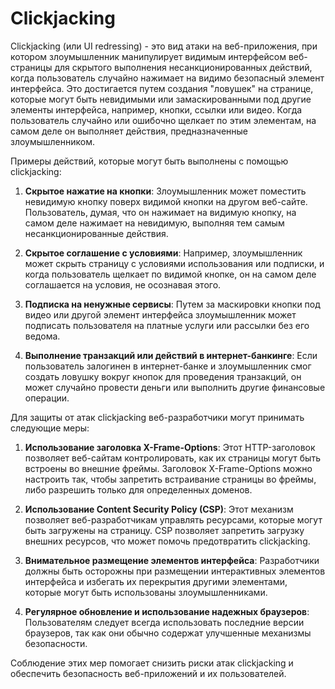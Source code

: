 # Clickjacking


Clickjacking (или UI redressing) - это вид атаки на веб-приложения, при котором злоумышленник манипулирует видимым интерфейсом веб-страницы для скрытого выполнения несанкционированных действий, когда пользователь случайно нажимает на видимо безопасный элемент интерфейса. Это достигается путем создания "ловушек" на странице, которые могут быть невидимыми или замаскированными под другие элементы интерфейса, например, кнопки, ссылки или видео. Когда пользователь случайно или ошибочно щелкает по этим элементам, на самом деле он выполняет действия, предназначенные злоумышленником.

Примеры действий, которые могут быть выполнены с помощью clickjacking:

1. **Скрытое нажатие на кнопки**: Злоумышленник может поместить невидимую кнопку поверх видимой кнопки на другом веб-сайте. Пользователь, думая, что он нажимает на видимую кнопку, на самом деле нажимает на невидимую, выполняя тем самым несанкционированные действия.

2. **Скрытое соглашение с условиями**: Например, злоумышленник может скрыть страницу с условиями использования или подписки, и когда пользователь щелкает по видимой кнопке, он на самом деле соглашается на условия, не осознавая этого.

3. **Подписка на ненужные сервисы**: Путем за маскировки кнопки под видео или другой элемент интерфейса злоумышленник может подписать пользователя на платные услуги или рассылки без его ведома.

4. **Выполнение транзакций или действий в интернет-банкинге**: Если пользователь залогинен в интернет-банке и злоумышленник смог создать ловушку вокруг кнопок для проведения транзакций, он может случайно провести деньги или выполнить другие финансовые операции.


Для защиты от атак clickjacking веб-разработчики могут принимать следующие меры:

1. **Использование заголовка X-Frame-Options**: Этот HTTP-заголовок позволяет веб-сайтам контролировать, как их страницы могут быть встроены во внешние фреймы. Заголовок X-Frame-Options можно настроить так, чтобы запретить встраивание страницы во фреймы, либо разрешить только для определенных доменов.

2. **Использование Content Security Policy (CSP)**: Этот механизм позволяет веб-разработчикам управлять ресурсами, которые могут быть загружены на страницу. CSP позволяет запретить загрузку внешних ресурсов, что может помочь предотвратить clickjacking.

3. **Внимательное размещение элементов интерфейса**: Разработчики должны быть осторожны при размещении интерактивных элементов интерфейса и избегать их перекрытия другими элементами, которые могут быть использованы злоумышленниками.

4. **Регулярное обновление и использование надежных браузеров**: Пользователям следует всегда использовать последние версии браузеров, так как они обычно содержат улучшенные механизмы безопасности.


Соблюдение этих мер помогает снизить риски атак clickjacking и обеспечить безопасность веб-приложений и их пользователей.